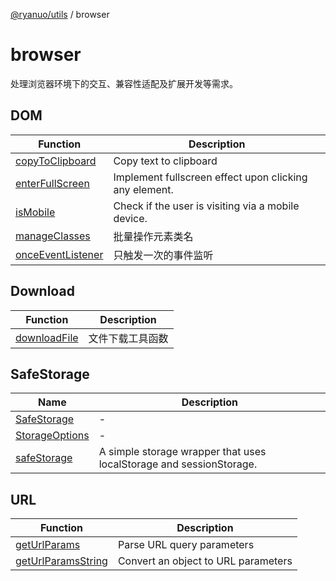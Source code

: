 [@ryanuo/utils](../index.md) / browser

# browser

处理浏览器环境下的交互、兼容性适配及扩展开发等需求。

## DOM

| Function | Description |
| ------ | ------ |
| [copyToClipboard](functions/copyToClipboard.md) | Copy text to clipboard |
| [enterFullScreen](functions/enterFullScreen.md) | Implement fullscreen effect upon clicking any element. |
| [isMobile](functions/isMobile.md) | Check if the user is visiting via a mobile device. |
| [manageClasses](functions/manageClasses.md) | 批量操作元素类名 |
| [onceEventListener](functions/onceEventListener.md) | 只触发一次的事件监听 |

## Download

| Function | Description |
| ------ | ------ |
| [downloadFile](functions/downloadFile.md) | 文件下载工具函数 |

## SafeStorage

| Name | Description |
| ------ | ------ |
| [SafeStorage](interfaces/SafeStorage.md) | - |
| [StorageOptions](interfaces/StorageOptions.md) | - |
| [safeStorage](variables/safeStorage.md) | A simple storage wrapper that uses localStorage and sessionStorage. |

## URL

| Function | Description |
| ------ | ------ |
| [getUrlParams](functions/getUrlParams.md) | Parse URL query parameters |
| [getUrlParamsString](functions/getUrlParamsString.md) | Convert an object to URL parameters |
